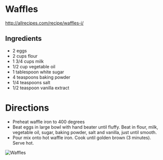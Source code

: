 # Waffles
http://allrecipes.com/recipe/waffles-i/

## Ingredients
* 2 eggs
* 2 cups flour
* 1 3/4 cups milk
* 1/2 cup vegetable oil
* 1 tablespoon white sugar
* 4 teaspoons baking powder
* 1/4 teaspoons salt
* 1/2 teaspoon vanilla extract

# Directions
* Preheat waffle iron to 400 degrees
* Beat eggs in large bowl with hand beater until fluffy. Beat in flour, milk, vegetable oil, sugar, baking powder, salt and vanilla, just until smooth.
* Pour mix onto hot waffle iron. Cook until golden brown (3 minutes). Serve hot.

![Waffles](http://i.imgur.com/RbOUHFh.jpg)
